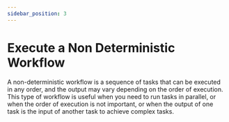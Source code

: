 ```yaml
---
sidebar_position: 3
---
```


# Execute a Non Deterministic Workflow

A non-deterministic workflow is a sequence of tasks that can be executed in any order, and the output may vary depending on the order of execution. This type of workflow is useful when you need to run tasks in parallel, or when the order of execution is not important, or when the output of one task is the input of another task to achieve complex tasks.